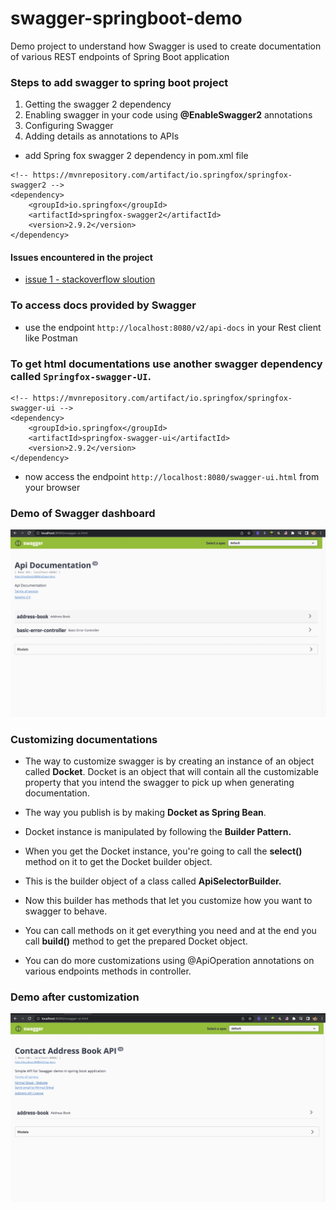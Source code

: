 # swagger-springboot-demo
Demo project to understand how Swagger is used to create documentation of various REST endpoints of Spring Boot application

### Steps to add swagger to spring boot project
1. Getting the swagger 2 dependency
2. Enabling swagger in your code using **@EnableSwagger2** annotations
3. Configuring Swagger
4. Adding details as annotations to APIs

- add Spring fox swagger 2 dependency in pom.xml file

```
<!-- https://mvnrepository.com/artifact/io.springfox/springfox-swagger2 -->
<dependency>
    <groupId>io.springfox</groupId>
    <artifactId>springfox-swagger2</artifactId>
    <version>2.9.2</version>
</dependency>
```

#### Issues encountered in the project
 - [issue 1 - stackoverflow sloution](https://stackoverflow.com/questions/40241843/failed-to-start-bean-documentationpluginsbootstrapper-in-spring-data-rest)

### To access docs provided by Swagger
- use the endpoint `http://localhost:8080/v2/api-docs` in your Rest client like Postman

### To get html documentations use another swagger dependency called `Springfox-swagger-UI`.

```aidl
<!-- https://mvnrepository.com/artifact/io.springfox/springfox-swagger-ui -->
<dependency>
    <groupId>io.springfox</groupId>
    <artifactId>springfox-swagger-ui</artifactId>
    <version>2.9.2</version>
</dependency>
```

 - now access the endpoint `http://localhost:8080/swagger-ui.html` from your browser

### Demo of Swagger dashboard

![swagger dahboard](images/swagger-ui-dashboard.jpg)

### Customizing documentations

- The way to customize swagger is by creating an instance of  an object called **Docket**. 
Docket is an object that will contain all the customizable property that you intend the swagger to 
pick up when generating documentation. 
- The way you publish is by making **Docket as Spring Bean**.
- Docket instance is manipulated by following the **Builder Pattern.**
- When you get the Docket instance, you're going to call the **select()** method on it to get the Docket builder object.
- This is the builder object of a class called **ApiSelectorBuilder.**
- Now this builder has methods that let you customize how you want to swagger to behave. 
- You can call methods on it get everything you need and at the end you call **build()** method to get the prepared Docket object.

- You can do more customizations using @ApiOperation annotations on various endpoints methods in controller.

### Demo after customization

![swagger dashboard](images/swagger-customized.jpg)